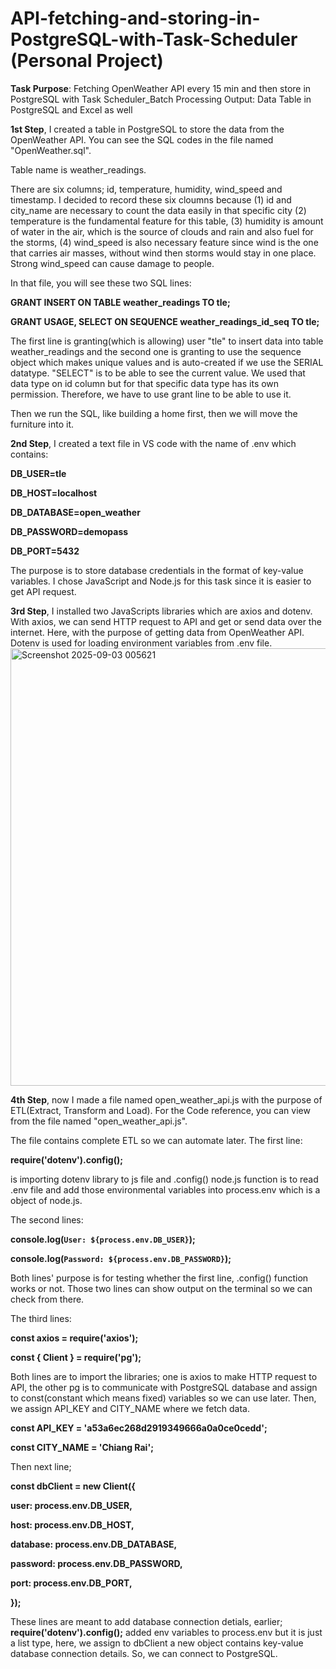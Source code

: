 # API-fetching-and-storing-in-PostgreSQL-with-Task-Scheduler (Personal Project) 

**Task Purpose**: Fetching OpenWeather API every 15 min and then store in PostgreSQL with Task Scheduler_Batch Processing
Output: Data Table in PostgreSQL and Excel as well

**1st Step**, I created a table in PostgreSQL to store the data from the OpenWeather API. You can see the SQL codes in the file named "OpenWeather.sql". 

Table name is weather_readings. 

There are six columns; id, temperature, humidity, wind_speed and timestamp. I decided to record these six cloumns because (1) id and city_name are necessary to count the data easily in that specific city (2) temperature is the fundamental feature for this table,  (3) humidity is amount of water in the air, which is the source of clouds and rain and also fuel for the storms, (4) wind_speed is also necessary feature since wind is the one that carries air masses, without wind then storms would stay in one place. Strong wind_speed can cause damage to people. 

In that file, you will see these two SQL lines:

**GRANT INSERT ON TABLE weather_readings TO tle;**

**GRANT USAGE, SELECT ON SEQUENCE weather_readings_id_seq TO tle;** 

The first line is granting(which is allowing) user "tle" to insert data into table weather_readings and the second one is granting to use the sequence object which makes unique values and is auto-created if we use the SERIAL datatype. "SELECT" is to be able to see the current value. We used that data type on id column but for that specific data type has its own permission. Therefore, we have to use grant line to be able to use it. 

Then we run the SQL, like building a home first, then we will move the furniture into it. 

**2nd Step**, I created a text file in VS code with the name of .env which contains:

**DB_USER=tle**

**DB_HOST=localhost**

**DB_DATABASE=open_weather**

**DB_PASSWORD=demopass**

**DB_PORT=5432**

The purpose is to store database credentials in the format of key-value variables.  I chose JavaScript and Node.js for this task since it is easier to get API request. 

**3rd Step**, I installed two JavaScripts libraries which are axios and dotenv. With axios, we can send HTTP request to API and get or send data over the internet. Here, with the purpose of getting data from OpenWeather API. Dotenv is used for loading environment variables from .env file. 
<img width="1277" height="700" alt="Screenshot 2025-09-03 005621" src="https://github.com/user-attachments/assets/aa384d28-66c6-4343-9535-65cad8d1a8b0" />

**4th Step**, now I made a file named open_weather_api.js with the purpose of ETL(Extract, Transform and Load). For the Code reference, you can view from the file named "open_weather_api.js". 

The file contains complete ETL so we can automate later. The first line: 

**require('dotenv').config();**

is importing dotenv library to js file and .config() node.js function is to read .env file and add those environmental variables into process.env which is a object of node.js. 

The second lines:

**console.log(`User: ${process.env.DB_USER}`);**

**console.log(`Password: ${process.env.DB_PASSWORD}`);**

Both lines' purpose is for testing whether the first line, .config() function works or not. Those two lines can show output on the terminal so we can check from there. 

The third lines:

**const axios = require('axios');**

**const { Client } = require('pg');**

Both lines are to import the libraries; one is axios to make HTTP request to API, the other pg is to communicate with PostgreSQL database and assign to const(constant which means fixed) variables so we can use later. Then, we assign API_KEY and CITY_NAME where we fetch data. 

**const API_KEY = 'a53a6ec268d2919349666a0a0ce0cedd';**

**const CITY_NAME = 'Chiang Rai';**

Then next line; 

**const dbClient = new Client({**

  **user: process.env.DB_USER,**
  
  **host: process.env.DB_HOST,**
  
  **database: process.env.DB_DATABASE,**
  
  **password: process.env.DB_PASSWORD,**
  
  **port: process.env.DB_PORT,**
  
**});**

These lines are meant to add database connection detials, earlier; **require('dotenv').config();** added env variables to process.env but it is just a list type, here, we assign to dbClient a new object contains key-value database connection details. So, we can connect to PostgreSQL. 
